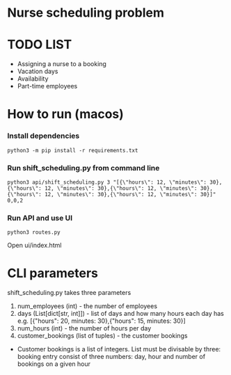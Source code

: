 # Nurse scheduling problem

# TODO LIST

- Assigning a nurse to a booking
- Vacation days
- Availability
- Part-time employees

# How to run (macos)

### Install dependencies

```
python3 -m pip install -r requirements.txt
```

### Run shift_scheduling.py from command line

```
python3 api/shift_scheduling.py 3 "[{\"hours\": 12, \"minutes\": 30},{\"hours\": 12, \"minutes\": 30},{\"hours\": 12, \"minutes\": 30},{\"hours\": 12, \"minutes\": 30},{\"hours\": 12, \"minutes\": 30}]" 0,0,2
```

### Run API and use UI

```
python3 routes.py
```

Open ui/index.html

# CLI parameters

shift_scheduling.py takes three parameters

1. num_employees (int) - the number of employees
2. days (List[dict[str, int]]) - list of days and how many hours each day has e.g. [{"hours": 20, minutes: 30},{"hours": 15, minutes: 30}]
3. num_hours (int) - the number of hours per day
4. customer_bookings (list of tuples) - the customer bookings

- Customer bookings is a list of integers. List must be divisable by three: booking entry consist of three numbers: day, hour and number of bookings on a given hour
